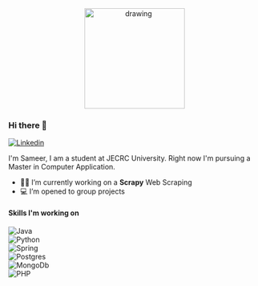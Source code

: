 
<div style="text-align:center">
  <img src="https://user-images.githubusercontent.com/68643572/162482292-bb9cf603-5408-4d50-a188-59e8694750a5.png" alt="drawing" width="200"/>
</div>


### Hi there 👋
[![Linkedin](https://img.shields.io/badge/-Sameer_Jha-blue?style=flat&logo=Linkedin&logoColor=white)](https://www.linkedin.com/in/sameer-jha-820445190/)

I'm Sameer, I am a student at JECRC University.
Right now I'm pursuing a Master in Computer Application.
- 👨‍💻 I’m currently working on a <strong>Scrapy</strong> Web Scraping
- 💻 I’m opened to group projects

#### Skills I'm working on
![Java](https://img.shields.io/badge/Java-ED8B00?style=for-the-badge&logo=java&logoColor=white)\
![Python](https://img.shields.io/badge/Python-v3.9-blue)\
![Spring](https://img.shields.io/badge/Spring_Boot-6DB33F?style=for-the-badge&logo=spring&logoColor=white)\
![Postgres](https://img.shields.io/badge/PostgreSQL-316192?style=for-the-badge&logo=postgresql&logoColor=white)\
![MongoDb](https://img.shields.io/badge/-Mongodb-green?style=for-the-badge&logo=mongodb&logoColor=white)\
![PHP](https://img.shields.io/badge/Php-%23777BB3?style=for-the-badge&logo=php&logoColor=white)


